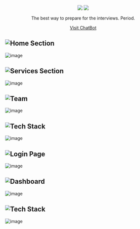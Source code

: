 &nbsp;

<p align="center">
  <img src="https://readme-typing-svg.demolab.com/?lines=InterViewWizard + | + Interview ChatBot;&%20Code&center=true&width=700&height=50&weight=800&size=35&duration=2000&pause=2000">
  <img src="https://user-images.githubusercontent.com/73097560/115834477-dbab4500-a447-11eb-908a-139a6edaec5c.gif">
</p> 


<p align=center >The best way to prepare for the interviews. Period.</p>
<p align=center>
    <a href="https://robominds.netlify.app/" target="blank">Visit ChatBot</a>
</p>


## ![Home Section](https://img.shields.io/badge/home_section-%231572B6.svg?style=for-the-badge)
![image](https://i.postimg.cc/2y1G1B0q/Screenshot-214.png)

## ![Services Section](https://img.shields.io/badge/services_section-%231572B6.svg?style=for-the-badge)
![image](https://i.postimg.cc/sxbc7DLT/Screenshot-215.png)

## ![Team](https://img.shields.io/badge/Our_team-%231572B6.svg?style=for-the-badge)
![image](https://i.postimg.cc/fT05Zm3p/Screenshot-217.png)

## ![Tech Stack](https://img.shields.io/badge/tech_stack-%231572B6.svg?style=for-the-badge)
![image](https://i.postimg.cc/gkwtJ17M/Screenshot-218.png)

## ![Login Page](https://img.shields.io/badge/login_page-%231572B6.svg?style=for-the-badge)
![image](https://i.postimg.cc/QMq0wDBM/Screenshot-219.png)

## ![Dashboard](https://img.shields.io/badge/dashboard-%231572B6.svg?style=for-the-badge)
![image](https://i.postimg.cc/wqHrVftv/Screenshot-220.png)

## ![Tech Stack](https://img.shields.io/badge/ChatBot-UI-%231572B6.svg?style=for-the-badge)
![image](https://i.postimg.cc/mDRK1V9P/Screenshot-221.png)
